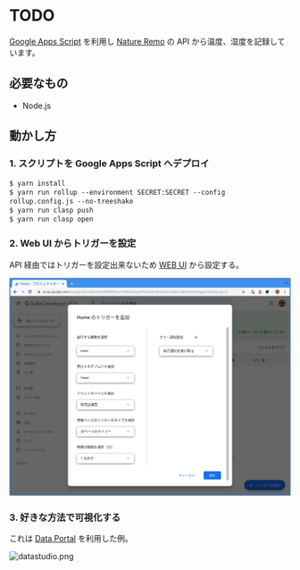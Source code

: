 # TODO

[Google Apps Script](https://developers.google.com/apps-script) を利用し [Nature Remo](https://nature.global/jp/nature-remo) の API から温度、湿度を記録しています。

## 必要なもの

- Node.js

## 動かし方

### 1. スクリプトを Google Apps Script へデプロイ

```
$ yarn install
$ yarn run rollup --environment SECRET:SECRET --config rollup.config.js --no-treeshake
$ yarn run clasp push
$ yarn run clasp open
```

### 2. Web UI からトリガーを設定

API 経由ではトリガーを設定出来ないため [WEB UI](https://script.google.com/home/triggers) から設定する。

![trigger.png](screenshots/trigger.png)

### 3. 好きな方法で可視化する

これは [Data Portal](https://datastudio.google.com/overview) を利用した例。

![datastudio.png](screenshots/datasudio.png)


